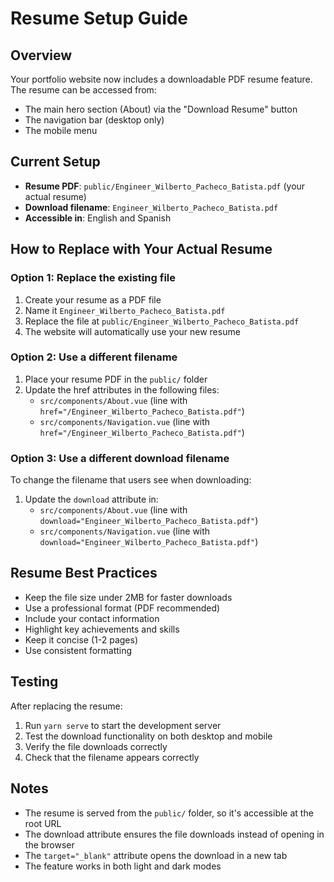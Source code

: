 # Resume Setup Guide

## Overview
Your portfolio website now includes a downloadable PDF resume feature. The resume can be accessed from:
- The main hero section (About) via the "Download Resume" button
- The navigation bar (desktop only)
- The mobile menu

## Current Setup
- **Resume PDF**: `public/Engineer_Wilberto_Pacheco_Batista.pdf` (your actual resume)
- **Download filename**: `Engineer_Wilberto_Pacheco_Batista.pdf`
- **Accessible in**: English and Spanish

## How to Replace with Your Actual Resume

### Option 1: Replace the existing file
1. Create your resume as a PDF file
2. Name it `Engineer_Wilberto_Pacheco_Batista.pdf`
3. Replace the file at `public/Engineer_Wilberto_Pacheco_Batista.pdf`
4. The website will automatically use your new resume

### Option 2: Use a different filename
1. Place your resume PDF in the `public/` folder
2. Update the href attributes in the following files:
   - `src/components/About.vue` (line with `href="/Engineer_Wilberto_Pacheco_Batista.pdf"`)
   - `src/components/Navigation.vue` (line with `href="/Engineer_Wilberto_Pacheco_Batista.pdf"`)

### Option 3: Use a different download filename
To change the filename that users see when downloading:
1. Update the `download` attribute in:
   - `src/components/About.vue` (line with `download="Engineer_Wilberto_Pacheco_Batista.pdf"`)
   - `src/components/Navigation.vue` (line with `download="Engineer_Wilberto_Pacheco_Batista.pdf"`)

## Resume Best Practices
- Keep the file size under 2MB for faster downloads
- Use a professional format (PDF recommended)
- Include your contact information
- Highlight key achievements and skills
- Keep it concise (1-2 pages)
- Use consistent formatting

## Testing
After replacing the resume:
1. Run `yarn serve` to start the development server
2. Test the download functionality on both desktop and mobile
3. Verify the file downloads correctly
4. Check that the filename appears correctly

## Notes
- The resume is served from the `public/` folder, so it's accessible at the root URL
- The download attribute ensures the file downloads instead of opening in the browser
- The `target="_blank"` attribute opens the download in a new tab
- The feature works in both light and dark modes 